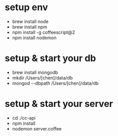 # setup env
- brew install node
- brew install npm
- npm install -g coffeescript@2
- npm install nodemon

# setup & start your db
- brew install mongodb
- mkdir /Users/[chen]/data/db
- mongod --dbpath /Users/[chen]/data/db

# setup & start your server
- cd ./cc-api
- npm install
- nodemon server.coffee
